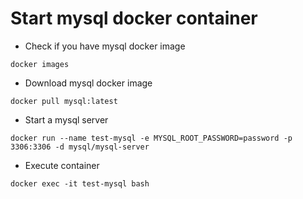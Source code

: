 # Start mysql docker container

- Check if you have mysql docker image

```shell
docker images
```

- Download mysql docker image

```shell
docker pull mysql:latest
```

- Start a mysql server

```shell
docker run --name test-mysql -e MYSQL_ROOT_PASSWORD=password -p 3306:3306 -d mysql/mysql-server 
```

- Execute container 

```shell
docker exec -it test-mysql bash
```

